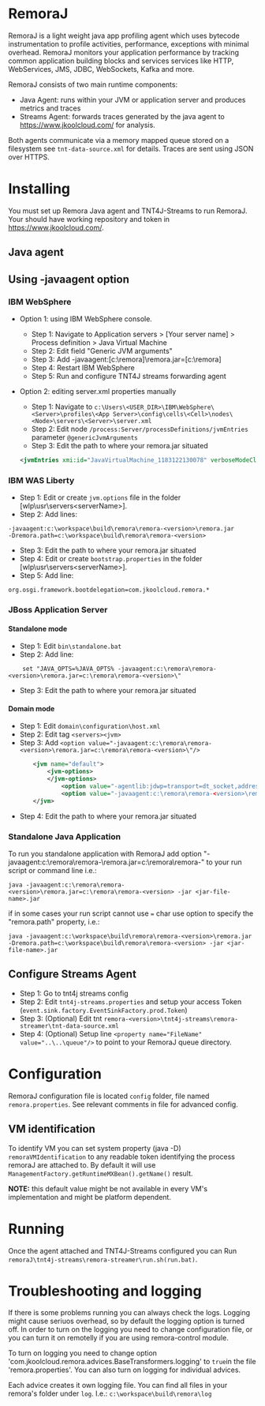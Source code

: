 
# RemoraJ

RemoraJ is a light weight java app profiling agent which uses bytecode instrumentation to profile activities, performance, exceptions with minimal overhead. RemoraJ monitors your application performance by tracking common application building blocks and services services like HTTP, WebServices, JMS, JDBC, WebSockets, Kafka and more. 

RemoraJ consists of two main runtime components:

* Java Agent: runs within your JVM or application server and produces metrics and traces
* Streams Agent: forwards traces generated by the java agent to https://www.jkoolcloud.com/ for analysis.

Both agents communicate via a memory mapped queue stored on a filesystem see `tnt-data-source.xml` for details. Traces are sent using JSON over HTTPS. 

# Installing

You must set up Remora Java agent and TNT4J-Streams to run RemoraJ. Your should have working repository and token in 
https://www.jkoolcloud.com/.

## Java agent 
## Using -javaagent option

### IBM WebSphere

* Option 1: using IBM WebSphere console.

    * Step 1:    Navigate to Application servers > [Your server name] > Process definition > Java Virtual Machine
    * Step 2:    Edit field "Generic JVM arguments"
    * Step 3:    Add -javaagent:[c:\remora]\remora.jar=[c:\remora]
    * Step 4:    Restart IBM WebSphere 
    * Step 5:    Run and configure TNT4J streams forwarding agent

* Option 2: editing server.xml properties manually

    * Step 1:    Navigate to `c:\Users\<USER_DIR>\IBM\WebSphere\<Server>\profiles\<App Server>\config\cells\<Cell>\nodes\<Node>\servers\<Server>\server.xml`
    * Step 2:    Edit node `/process:Server/processDefinitions/jvmEntries` parameter `@genericJvmArguments`
    * Step 3:    Edit the path to where your remora.jar situated
    ```xml
    <jvmEntries xmi:id="JavaVirtualMachine_1183122130078" verboseModeClass="false" verboseModeGarbageCollection="false" verboseModeJNI="false" initialHeapSize="512" maximumHeapSize="2056" runHProf="false" hprofArguments="" genericJvmArguments="-javaagent:c:\remora\remora-<version>\remora.jar=c:\remora\remora-<version>\" executableJarFileName="" disableJIT="false">
    ```

### IBM WAS Liberty

* Step 1:    Edit or create `jvm.options` file in the folder [wlp\usr\servers\<serverName>\].
* Step 2:    Add lines:
```
-javaagent:c:\workspace\build\remora\remora-<version>\remora.jar
-Dremora.path=c:\workspace\build\remora\remora-<version>
```
* Step 3:    Edit the path to where your remora.jar situated
* Step 4:    Edit or create `bootstrap.properties` in the folder [wlp\usr\servers\<serverName>\].
* Step 5:    Add line:
```
org.osgi.framework.bootdelegation=com.jkoolcloud.remora.*
```

### JBoss Application Server

#### Standalone mode

* Step 1:    Edit `bin\standalone.bat`
* Step 2:    Add line: 
```
    set "JAVA_OPTS=%JAVA_OPTS% -javaagent:c:\remora\remora-<version>\remora.jar=c:\remora\remora-<version>\"
```
* Step 3:    Edit the path to where your remora.jar situated

#### Domain mode

* Step 1:    Edit `domain\configuration\host.xml`
* Step 2:    Edit tag `<servers><jvm>`
* Step 3:    Add `<option value="-javaagent:c:\remora\remora-<version>\remora.jar=c:\remora\remora-<version>\"/>`
```xml
       <jvm name="default">
           <jvm-options>
           </jvm-options>
               <option value="-agentlib:jdwp=transport=dt_socket,address=5007,server=y,suspend=n"/>
               <option value="-javaagent:c:\remora\remora-<version>\remora.jar=c:\remora\remora-<version>\"/>
       </jvm>
```
* Step 4:    Edit the path to where your remora.jar situated

### Standalone Java Application

To run you standalone application with RemoraJ add option "-javaagent:c:\remora\remora-<version>\remora.jar=c:\remora\remora-<version>\" to your run script or command line i.e.:

```
java -javaagent:c:\remora\remora-<version>\remora.jar=c:\remora\remora-<version> -jar <jar-file-name>.jar
```

if in some cases your run script cannot use `=` char use option to specify the "remora.path" property, i.e.:

```
java -javaagent:c:\workspace\build\remora\remora-<version>\remora.jar
-Dremora.path=c:\workspace\build\remora\remora-<version> -jar <jar-file-name>.jar
```

## Configure Streams Agent

* Step 1:    Go to tnt4j streams config
* Step 2:    Edit `tnt4j-streams.properties` and setup your access Token (`event.sink.factory.EventSinkFactory.prod.Token`)
* Step 3:    (Optional) Edit tnt `remora-<version>\tnt4j-streams\remora-streamer\tnt-data-source.xml` 
* Step 4:    (Optional) Setup line ```<property name="FileName" value="..\..\queue"/>``` to point to your RemoraJ queue directory.

# Configuration

RemoraJ configuration file is located `config` folder, file named `remora.properties`.
See relevant comments in file for advanced config.

## VM identification

To identify VM you can set system property (java -D) `remoraVMIdentification` to any readable token identifying the process remoraJ are 
attached to. By default it will use `ManagementFactory.getRuntimeMXBean().getName()` result.

**NOTE:** this default value might be not available in every VM's implementation and might be platform dependent.

# Running

Once the agent attached and TNT4J-Streams configured you can 
Run `remoraJ\tnt4j-streams\remora-streamer\run.sh(run.bat)`.

# Troubleshooting and logging

If there is some problems running you can always check the logs. Logging might cause seriuos overhead, so by default the logging option is turned off.
In order to turn on the logging you need to change configuration file, or you can turn it on remotelly if you are using remora-control module.

To turn on logging you need to change option 'com.jkoolcloud.remora.advices.BaseTransformers.logging' to `true`in the file 'remora.properties'. You can also turn on logging for individual advices.

Each advice creates it own logging file. You can find all files in your remora's folder under `log`.
I.e.: `c:\workspace\build\remora\log`





